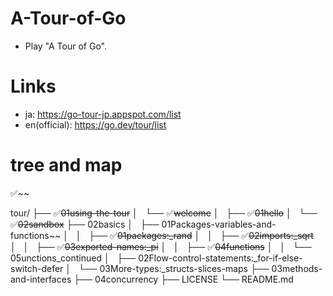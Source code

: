 # A-Tour-of-Go

- Play "A Tour of Go".

# Links

- ja: https://go-tour-jp.appspot.com/list
- en(official): https://go.dev/tour/list

# tree and map

✅️~~

tour/
├── ✅️~~01using-the-tour~~
│   └── ✅️~~welcome~~
│   ├── ✅️~~01hello~~
│   └── ✅️~~02sandbox~~
├── 02basics
│   ├── 01Packages-variables-and-functions~~
│   │   ├── ✅️~~01packages:\_rand~~
│   │   ├── ✅️~~02imports:\_sqrt~~
│   │   ├── ✅️~~03exported-names:\_pi~~
│   │   ├── ✅️~~04functions~~
│   │   └── 05unctions_continued
│   ├── 02Flow-control-statements:\_for-if-else-switch-defer
│   └── 03More-types:\_structs-slices-maps
├── 03methods-and-interfaces
├── 04concurrency
├── LICENSE
└── README.md
